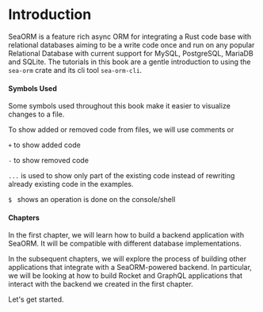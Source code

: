 # Introduction

SeaORM is a feature rich async ORM for integrating a Rust code base with relational databases aiming to be a write code once and run on any popular Relational Database with current support for MySQL, PostgreSQL, MariaDB and SQLite. The tutorials in this book are a gentle introduction to using the `sea-orm` crate and its cli tool `sea-orm-cli`.

#### Symbols Used

Some symbols used throughout this book make it easier to visualize changes to a file.

To show added or removed code from files, we will use comments or 

`+` to show added code

`-` to show removed code

`...` is used to show only part of the existing code instead of rewriting already existing code in the examples.

`$ ` shows an operation is done on the console/shell 

#### Chapters

In the first chapter, we will learn how to build a backend application with SeaORM. It will be compatible with different database implementations.

In the subsequent chapters, we will explore the process of building other applications that integrate with a SeaORM-powered backend. In particular, we will be looking at how to build Rocket and GraphQL applications that interact with the backend we created in the first chapter.

Let's get started.
